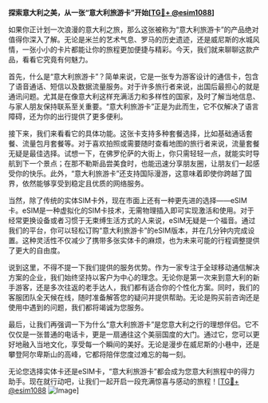 **探索意大利之美，从一张“意大利旅游卡”开始[[TG💪+ @esim1088](https://t.me/s/esim1088)]**

如果你正计划一次浪漫的意大利之旅，那么这张被称为“意大利旅游卡”的产品绝对值得你深入了解。无论是米兰的艺术气息、罗马的历史遗迹，还是威尼斯的水城风情，一张小小的卡片都能让你的旅程更加便捷与精彩。今天，我们就来聊聊这款产品，看看它究竟有何魅力。

首先，什么是“意大利旅游卡”？简单来说，它是一张专为游客设计的通信卡，包含了语音通话、短信以及数据流量服务。对于许多旅行者来说，出国后最担心的就是通讯问题。尤其是在像意大利这样充满活力和多样性的国家，及时了解当地信息、与家人朋友保持联系至关重要。“意大利旅游卡”正是为此而生，它不仅解决了语言障碍，还为你的出行提供了更多便利。

接下来，我们来看看它的具体功能。这张卡支持多种套餐选择，比如基础通话套餐、流量包月套餐等。对于喜欢拍照或需要随时查看地图的旅行者来说，流量套餐无疑是最佳选择。试想一下，在佛罗伦萨的大街上，你只需轻轻一点，就能实时导航到下一个景点；在那不勒斯品尝美食时，也能迅速分享朋友圈，让朋友们一起感受你的快乐。此外，“意大利旅游卡”还支持国际漫游，这意味着即使你跨越了国界，依然能够享受到稳定且优质的网络服务。

当然，除了传统的实体SIM卡外，现在市面上还有一种更先进的选择——eSIM卡。eSIM是一种虚拟化的SIM卡技术，无需物理插入即可实现激活和使用。对于经常更换设备或者习惯于无束缚生活方式的人来说，eSIM无疑是一个福音。通过我们的平台，你可以轻松订购“意大利旅游卡”的eSIM版本，并在几分钟内完成设置。这种灵活性不仅减少了携带多张实体卡的麻烦，也为未来可能的行程调整提供了更大的自由度。

说到这里，不得不提一下我们提供的服务优势。作为一家专注于全球移动通信解决方案的企业，我们始终坚持以客户为中心的理念。无论你是第一次来到意大利的新手游客，还是多次往返的老手达人，我们都有适合你的个性化方案。同时，我们的客服团队全天候在线，随时准备解答您的疑问并提供帮助。无论是购买前咨询还是使用中遇到的问题，我们都将竭诚为您服务。

最后，让我们再强调一下为什么“意大利旅游卡”是您意大利之行的理想伴侣。它不仅仅是一张普通的电话卡，更是一扇通往这个美丽国度的大门。通过它，您可以更好地融入当地文化，享受每一个瞬间的美好。无论是漫步在威尼斯的小巷中，还是攀登阿尔卑斯山的高峰，它都将陪伴您度过难忘的每一刻。

无论您选择实体卡还是eSIM卡，“意大利旅游卡”都会成为您意大利旅程中的得力助手。现在就行动吧，让我们一起开启一段充满惊喜与感动的旅程！[[TG💪+ @esim1088](https://t.me/s/esim1088) ![Image](https://i.postimg.cc/4NQfJmqS/Snipaste-2025-05-13-00-14-12.png)]
